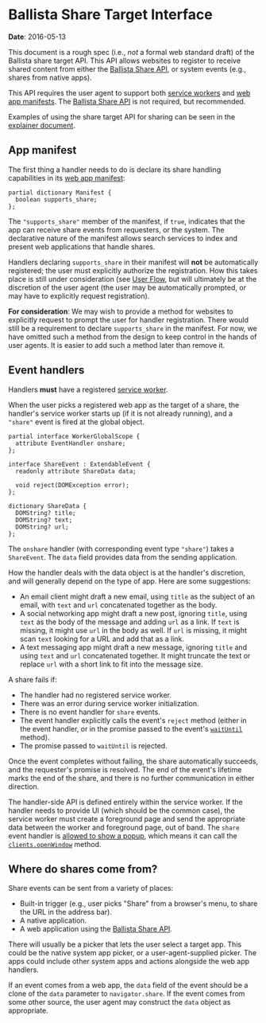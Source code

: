# Ballista Share Target Interface

**Date**: 2016-05-13

This document is a rough spec (i.e., *not* a formal web standard draft) of the
Ballista share target API. This API allows websites to register to receive
shared content from either the [Ballista Share API](interface_share.md), or
system events (e.g., shares from native apps).

This API requires the user agent to support both [service
workers](https://www.w3.org/TR/service-workers/) and [web app
manifests](https://www.w3.org/TR/appmanifest/). The [Ballista Share
API](interface_share.md) is not required, but recommended.

Examples of using the share target API for sharing can be seen in the
[explainer document](explainer.md).

## App manifest

The first thing a handler needs to do is declare its share handling capabilities
in its [web app manifest](https://www.w3.org/TR/appmanifest/):

```WebIDL
partial dictionary Manifest {
  boolean supports_share;
};
```

The `"supports_share"` member of the manifest, if `true`, indicates that the app
can receive share events from requesters, or the system. The declarative nature
of the manifest allows search services to index and present web applications
that handle shares.

Handlers declaring `supports_share` in their manifest will **not** be
automatically registered; the user must explicitly authorize the registration.
How this takes place is still under consideration (see [User
Flow](user_flow.md#registering-a-website-as-a-handler-on-mobile), but will
ultimately be at the discretion of the user agent (the user may be automatically
prompted, or may have to explicitly request registration).

**For consideration**: We may wish to provide a method for websites to
explicitly request to prompt the user for handler registration. There would
still be a requirement to declare `supports_share` in the manifest. For now, we
have omitted such a method from the design to keep control in the hands of user
agents. It is easier to add such a method later than remove it.

## Event handlers

Handlers **must** have a registered [service
worker](https://www.w3.org/TR/service-workers/).

When the user picks a registered web app as the target of a share, the
handler's service worker starts up (if it is not already running), and a
`"share"` event is fired at the global object.

```WebIDL
partial interface WorkerGlobalScope {
  attribute EventHandler onshare;
};

interface ShareEvent : ExtendableEvent {
  readonly attribute ShareData data;

  void reject(DOMException error);
};

dictionary ShareData {
  DOMString? title;
  DOMString? text;
  DOMString? url;
};
```

The `onshare` handler (with corresponding event type `"share"`) takes a
`ShareEvent`. The `data` field provides data from the sending application.

How the handler deals with the data object is at the handler's discretion, and
will generally depend on the type of app. Here are some suggestions:

* An email client might draft a new email, using `title` as the subject of an
  email, with `text` and `url` concatenated together as the body.
* A social networking app might draft a new post, ignoring `title`, using `text`
  as the body of the message and adding `url` as a link. If `text` is missing,
  it might use `url` in the body as well. If `url` is missing, it might scan
  `text` looking for a URL and add that as a link.
* A text messaging app might draft a new message, ignoring `title` and using
  `text` and `url` concatenated together. It might truncate the text or replace
  `url` with a short link to fit into the message size.

A share fails if:

* The handler had no registered service worker.
* There was an error during service worker initialization.
* There is no event handler for `share` events.
* The event handler explicitly calls the event's `reject` method (either in the
  event handler, or in the promise passed to the event's
  [`waitUntil`](https://www.w3.org/TR/service-workers/#wait-until-method)
  method).
* The promise passed to `waitUntil` is rejected.

Once the event completes without failing, the share automatically succeeds, and
the requester's promise is resolved. The end of the event's lifetime marks the
end of the share, and there is no further communication in either direction.

The handler-side API is defined entirely within the service worker. If the
handler needs to provide UI (which should be the common case), the service
worker must create a foreground page and send the appropriate data between the
worker and foreground page, out of band. The `share` event handler is [allowed
to show a
popup](https://html.spec.whatwg.org/multipage/browsers.html#allowed-to-show-a-popup),
which means it can call the
[`clients.openWindow`](https://www.w3.org/TR/service-workers/#clients-openwindow-method)
method.

## Where do shares come from?

Share events can be sent from a variety of places:

* Built-in trigger (e.g., user picks "Share" from a browser's menu, to share the
  URL in the address bar).
* A native application.
* A web application using the [Ballista Share API](interface_share.md).

There will usually be a picker that lets the user select a target app. This
could be the native system app picker, or a user-agent-supplied picker. The apps
could include other system apps and actions alongside the web app handlers.

If an event comes from a web app, the `data` field of the event should be a
clone of the `data` parameter to `navigator.share`. If the event comes from some
other source, the user agent may construct the `data` object as appropriate.
